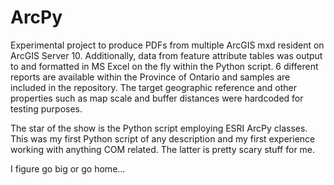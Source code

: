 ArcPy
=====

Experimental project to produce PDFs from multiple ArcGIS mxd resident on ArcGIS Server 10. Additionally, data from feature attribute tables was output to and formatted in MS Excel on the fly within the Python script. 6 different reports are available within the Province of Ontario and samples are included in the repository. The target geographic reference and other properties such as map scale and buffer distances were hardcoded for testing purposes.

The star of the show is the Python script employing ESRI ArcPy classes. This was my first Python script of any description and my first experience working with anything COM related. The latter is pretty scary stuff for me.

I figure go big or go home...
